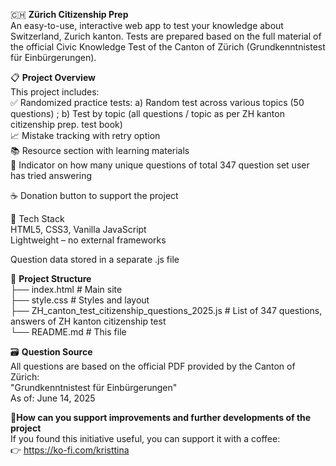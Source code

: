 🇨🇭 **Zürich Citizenship Prep** <br>
An easy-to-use, interactive web app to test your knowledge about Switzerland, Zurich kanton. Tests are prepared based on the full material of the official Civic Knowledge Test of the Canton of Zürich (Grundkenntnistest für Einbürgerungen). <br>

📋 **Project Overview** <br>
This project includes: <br>
✅ Randomized practice tests: a) Random test across various topics (50 questions) ; b) Test by topic (all questions / topic as per ZH kanton citizenship prep. test book) <br>
📈 Mistake tracking with retry option <br>
📚 Resource section with learning materials <br>
🎯 Indicator on how many unique questions of total 347 question set user has tried answering <br>

☕ Donation button to support the project <br>

🔧 Tech Stack <br>
HTML5, CSS3, Vanilla JavaScript <br>
Lightweight – no external frameworks <br>

Question data stored in a separate .js file <br>

📂 **Project Structure** <br>
├── index.html                # Main site <br>
├── style.css                 # Styles and layout <br>
├── ZH_canton_test_citizenship_questions_2025.js  # List of 347 questions, answers of ZH kanton citizenship test <br>
└── README.md                 # This file <br>

🗃 **Question Source** <br>
All questions are based on the official PDF provided by the Canton of Zürich: <br>
"Grundkenntnistest für Einbürgerungen"<br>
As of: June 14, 2025 <br>

🚀**How can you support improvements and further developments of the project** <br>
If you found this initiative useful, you can support it with a coffee: <br>
👉 https://ko-fi.com/kristtina <br>

